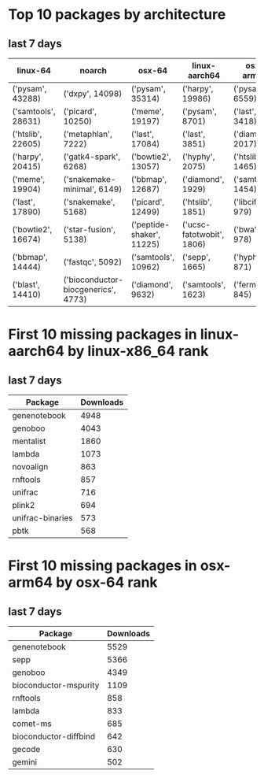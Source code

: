 # Top 10 packages by architecture
## last 7 days
|linux-64 | noarch | osx-64 | linux-aarch64 | osx-arm64 | 
|-|-|-|-|-|
|('pysam', 43288) |('dxpy', 14098) |('pysam', 35314) |('harpy', 19986) |('pysam', 6559) |
|('samtools', 28631) |('picard', 10250) |('meme', 19197) |('pysam', 8701) |('last', 3418) |
|('htslib', 22605) |('metaphlan', 7222) |('last', 17084) |('last', 3851) |('diamond', 2017) |
|('harpy', 20415) |('gatk4-spark', 6268) |('bowtie2', 13057) |('hyphy', 2075) |('htslib', 1465) |
|('meme', 19904) |('snakemake-minimal', 6149) |('bbmap', 12687) |('diamond', 1929) |('samtools', 1454) |
|('last', 17890) |('snakemake', 5168) |('picard', 12499) |('htslib', 1851) |('libcifpp', 979) |
|('bowtie2', 16674) |('star-fusion', 5138) |('peptide-shaker', 11225) |('ucsc-fatotwobit', 1806) |('bwa', 978) |
|('bbmap', 14444) |('fastqc', 5092) |('samtools', 10962) |('sepp', 1665) |('hyphy', 871) |
|('blast', 14410) |('bioconductor-biocgenerics', 4773) |('diamond', 9632) |('samtools', 1623) |('fermi2', 845) |
# First 10 missing packages in linux-aarch64 by linux-x86_64 rank
## last 7 days

| Package | Downloads |
| - | - |
| genenotebook | 4948 | 
| genoboo | 4043 | 
| mentalist | 1860 | 
| lambda | 1073 | 
| novoalign | 863 | 
| rnftools | 857 | 
| unifrac | 716 | 
| plink2 | 694 | 
| unifrac-binaries | 573 | 
| pbtk | 568 | 
# First 10 missing packages in osx-arm64 by osx-64 rank
## last 7 days

| Package | Downloads |
| - | - |
| genenotebook | 5529 | 
| sepp | 5366 | 
| genoboo | 4349 | 
| bioconductor-mspurity | 1109 | 
| rnftools | 858 | 
| lambda | 833 | 
| comet-ms | 685 | 
| bioconductor-diffbind | 642 | 
| gecode | 630 | 
| gemini | 502 | 
